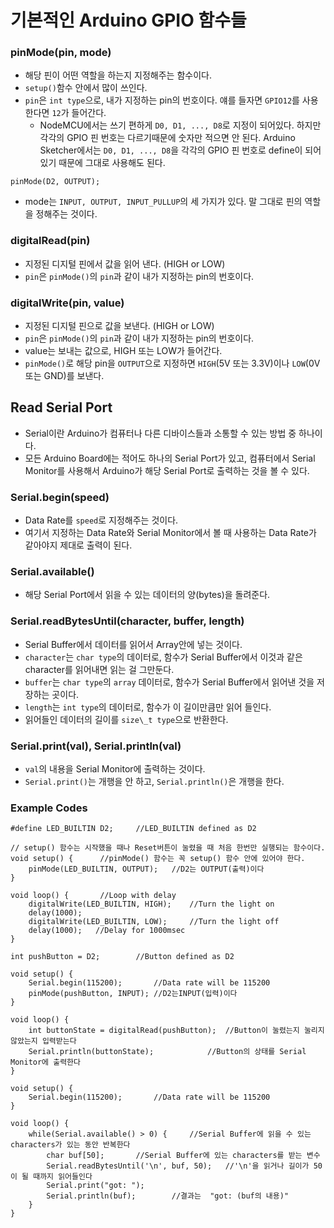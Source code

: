 기본적인 Arduino GPIO 함수들
===========================


### pinMode(pin, mode) ###

* 해당 핀이 어떤 역할을 하는지 지정해주는 함수이다.
* `setup()`함수 안에서 많이 쓰인다.
* `pin`은 `int type`으로, 내가 지정하는 pin의 번호이다. 얘를 들자면 `GPIO12`를 사용한다면 `12`가 들어간다.
	* NodeMCU에서는 쓰기 편하게 `D0, D1, ..., D8`로 지정이 되어있다. 하지만 각각의 GPIO 핀 번호는 다르기때문에 숫자만 적으면 안 된다. Arduino Sketcher에서는 `D0, D1, ..., D8`을 각각의 GPIO 핀 번호로 define이 되어있기 때문에 그대로 사용해도 된다.
~~~
pinMode(D2, OUTPUT);
~~~
* mode는 `INPUT, OUTPUT, INPUT_PULLUP`의 세 가지가 있다. 말 그대로 핀의 역할을 정해주는 것이다. 


### digitalRead(pin) ###

* 지정된 디지털 핀에서 값을 읽어 낸다. (HIGH or LOW)
* `pin`은 `pinMode()`의 `pin`과 같이 내가 지정하는 pin의 번호이다.


### digitalWrite(pin, value) ###

* 지정된 디지털 핀으로 값을 보낸다. (HIGH or LOW)
* `pin`은 `pinMode()`의 `pin`과 같이 내가 지정하는 pin의 번호이다.
* value는 보내는 값으로, HIGH 또는 LOW가 들어간다.
* `pinMode()`로 해당 pin을 `OUTPUT`으로 지정하면 `HIGH`(5V 또는 3.3V)이나 `LOW`(0V 또는 GND)를 보낸다.


Read Serial Port
----------------

* Serial이란 Arduino가 컴퓨터나 다른 디바이스들과 소통할 수 있는 방법 중 하나이다.
* 모든 Arduino Board에는 적어도 하나의 Serial Port가 있고, 컴퓨터에서 Serial Monitor를 사용해서 Arduino가 해당 Serial Port로 출력하는 것을 볼 수 있다.


### Serial.begin(speed) ###

* Data Rate를 `speed`로 지정해주는 것이다.
* 여기서 지정하는 Data Rate와 Serial Monitor에서 볼 때 사용하는 Data Rate가 같아야지 제대로 출력이 된다.


### Serial.available() ###

* 해당 Serial Port에서 읽을 수 있는 데이터의 양(bytes)을 돌려준다.


### Serial.readBytesUntil(character, buffer, length) ###

* Serial Buffer에서 데이터를 읽어서 Array안에 넣는 것이다. 
* `character`는 `char type`의 데이터로, 함수가 Serial Buffer에서 이것과 같은 character를 읽어내면 읽는 걸 그만둔다.
* `buffer`는 `char type`의 `array` 데이터로, 함수가 Serial Buffer에서 읽어낸 것을 저장하는 곳이다.
* `length`는 `int type`의 데이터로, 함수가 이 길이만큼만 읽어 들인다.
* 읽어들인 데이터의 길이를 `size\_t type`으로 반환한다.


### Serial.print(val), Serial.println(val) ###

* `val`의 내용을 Serial Monitor에 출력하는 것이다.
* `Serial.print()`는 개행을 안 하고, `Serial.println()`은 개행을 한다.


### Example Codes ###

~~~
#define LED_BUILTIN D2;		//LED_BUILTIN defined as D2

// setup() 함수는 시작했을 때나 Reset버튼이 눌렸을 때 처음 한번만 실행되는 함수이다.
void setup() {		//pinMode() 함수는 꼭 setup() 함수 안에 있어야 한다. 
	pinMode(LED_BUILTIN, OUTPUT);	//D2는 OUTPUT(출력)이다
}

void loop() {		//Loop with delay
	digitalWrite(LED_BUILTIN, HIGH);    //Turn the light on
	delay(1000);
	digitalWrite(LED_BUILTIN, LOW);     //Turn the light off
	delay(1000);   //Delay for 1000msec
}
~~~
~~~
int pushButton = D2;		//Button defined as D2

void setup() {
	Serial.begin(115200);		//Data rate will be 115200
	pinMode(pushButton, INPUT);	//D2는INPUT(입력)이다
}

void loop() {
	int buttonState = digitalRead(pushButton);	//Button이 눌렸는지 눌리지 않았는지 입력받는다
	Serial.println(buttonState);			//Button의 상태를 Serial Monitor에 출력한다
}
~~~
~~~
void setup() {
	Serial.begin(115200);		//Data rate will be 115200
}

void loop() {
	while(Serial.available() > 0) {		//Serial Buffer에 읽을 수 있는 characters가 있는 동안 반복한다
		char buf[50];		//Serial Buffer에 있는 characters를 받는 변수
		Serial.readBytesUntil('\n', buf, 50);	//'\n'을 읽거나 길이가 50이 될 때까지 읽어들인다
		Serial.print("got: ");
		Serial.println(buf);		//결과는  "got: (buf의 내용)"
	}
}
~~~
